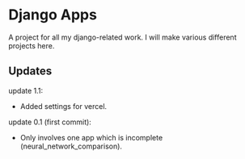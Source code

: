 # Django Apps

A project for all my django-related work. I will make various different projects here.

## Updates

update 1.1:
- Added settings for vercel.

update 0.1 (first commit):
- Only involves one app which is incomplete (neural_network_comparison).